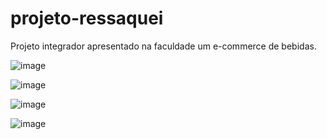 # projeto-ressaquei
Projeto integrador apresentado na faculdade um e-commerce de bebidas.

![image](https://github.com/user-attachments/assets/428b0eef-2402-4414-a9dd-d6ef43a090ad)

![image](https://github.com/user-attachments/assets/3bdde1b2-c103-426d-a6dc-acbce8f4fa57)

![image](https://github.com/user-attachments/assets/4634a70e-0cc5-4703-9278-8c3f7285491c)

![image](https://github.com/user-attachments/assets/87150278-ecdf-4bf9-88ce-ddfc2d22d912)
